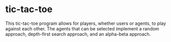 # tic-tac-toe
This tic-tac-toe program allows for players, whether users or agents, to play against each other.  The agents that can be selected implement a random approach, depth-first search approach, and an alpha-beta approach.  
